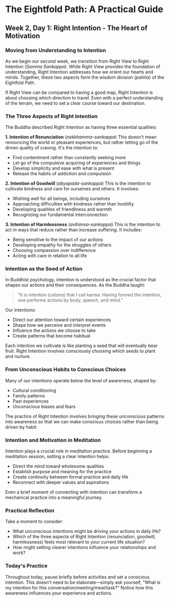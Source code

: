 # The Eightfold Path: A Practical Guide
## Week 2, Day 1: Right Intention - The Heart of Motivation

### Moving from Understanding to Intention

As we begin our second week, we transition from Right View to Right Intention (*Samma Sankappa*). While Right View provides the foundation of understanding, Right Intention addresses how we orient our hearts and minds. Together, these two aspects form the wisdom division (*pañña*) of the Eightfold Path.

If Right View can be compared to having a good map, Right Intention is about choosing which direction to travel. Even with a perfect understanding of the terrain, we need to set a clear course toward our destination.

### The Three Aspects of Right Intention

The Buddha described Right Intention as having three essential qualities:

**1. Intention of Renunciation** (*nekkhamma-sankappa*)
This doesn't mean renouncing the world or pleasant experiences, but rather letting go of the driven quality of craving. It's the intention to:
- Find contentment rather than constantly seeking more
- Let go of the compulsive acquiring of experiences and things
- Develop simplicity and ease with what is present
- Release the habits of addiction and compulsion

**2. Intention of Goodwill** (*abyapada-sankappa*)
This is the intention to cultivate kindness and care for ourselves and others. It involves:
- Wishing well for all beings, including ourselves
- Approaching difficulties with kindness rather than hostility
- Developing qualities of friendliness and warmth
- Recognizing our fundamental interconnection

**3. Intention of Harmlessness** (*avihimsa-sankappa*)
This is the intention to act in ways that reduce rather than increase suffering. It includes:
- Being sensitive to the impact of our actions
- Developing empathy for the struggles of others
- Choosing compassion over indifference
- Acting with care in relation to all life

### Intention as the Seed of Action

In Buddhist psychology, intention is understood as the crucial factor that shapes our actions and their consequences. As the Buddha taught:

>"It is intention (*cetana*) that I call karma. Having formed the intention, one performs actions by body, speech, and mind."

Our intentions:
- Direct our attention toward certain experiences
- Shape how we perceive and interpret events
- Influence the actions we choose to take
- Create patterns that become habitual

Each intention we cultivate is like planting a seed that will eventually bear fruit. Right Intention involves consciously choosing which seeds to plant and nurture.

### From Unconscious Habits to Conscious Choices

Many of our intentions operate below the level of awareness, shaped by:
- Cultural conditioning
- Family patterns
- Past experiences
- Unconscious biases and fears

The practice of Right Intention involves bringing these unconscious patterns into awareness so that we can make conscious choices rather than being driven by habit.

### Intention and Motivation in Meditation

Intention plays a crucial role in meditation practice. Before beginning a meditation session, setting a clear intention helps:
- Direct the mind toward wholesome qualities
- Establish purpose and meaning for the practice
- Create continuity between formal practice and daily life
- Reconnect with deeper values and aspirations

Even a brief moment of connecting with intention can transform a mechanical practice into a meaningful journey.

### Practical Reflection

Take a moment to consider:
- What unconscious intentions might be driving your actions in daily life?
- Which of the three aspects of Right Intention (renunciation, goodwill, harmlessness) feels most relevant to your current life situation?
- How might setting clearer intentions influence your relationships and work?

### Today's Practice

Throughout today, pause briefly before activities and set a conscious intention. This doesn't need to be elaborate—simply ask yourself, "What is my intention for this conversation/meeting/meal/task?" Notice how this awareness influences your experience and actions.